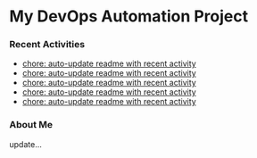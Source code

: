 # My DevOps Automation Project

### Recent Activities
<!-- activity:START -->
- [chore: auto-update readme with recent activity](https://github.com/kaigiii/mybowling-app/commit/deac6c73ea31d01e8a479ee98b76e776836619a7)
- [chore: auto-update readme with recent activity](https://github.com/kaigiii/mybowling-app/commit/a7824be6f6d512a285e9810f97c37631b88fd9a8)
- [chore: auto-update readme with recent activity](https://github.com/kaigiii/mybowling-app/commit/5675aed909d2e8a827311531c574d439a241141f)
- [chore: auto-update readme with recent activity](https://github.com/kaigiii/mybowling-app/commit/d88122a3a102a92f26acd306a2188a1855ca79fa)
- [chore: auto-update readme with recent activity](https://github.com/kaigiii/mybowling-app/commit/b8084aa3115b581e8f83bde123465f8c9fe785c1)
<!-- activity:END -->

### About Me
<!-- MYLINKS:START -->
<!-- MYLINKS:END -->

update...
